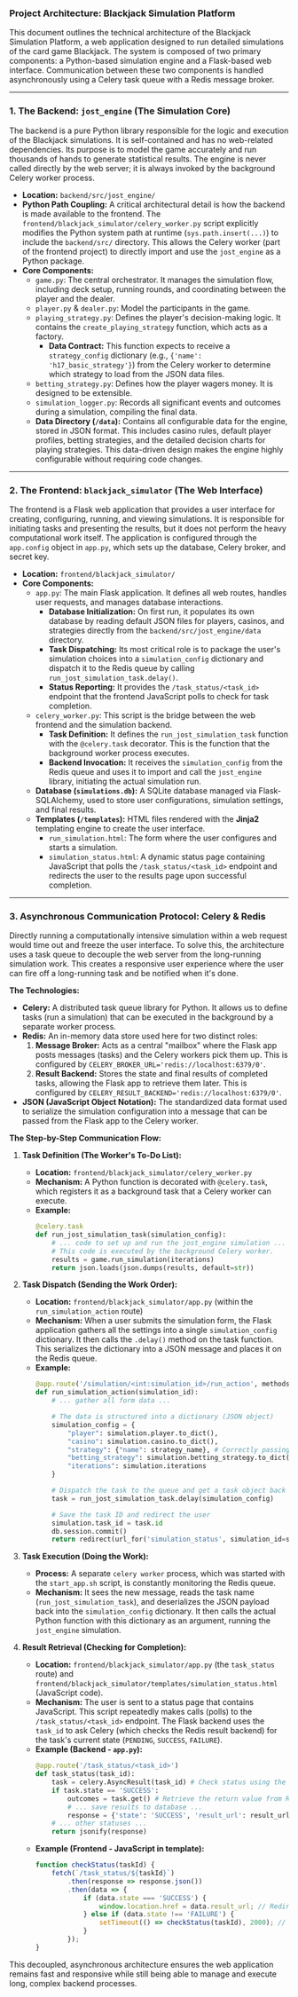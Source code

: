 ### Project Architecture: Blackjack Simulation Platform

This document outlines the technical architecture of the Blackjack Simulation Platform, a web application designed to run detailed simulations of the card game Blackjack. The system is composed of two primary components: a Python-based simulation engine and a Flask-based web interface. Communication between these two components is handled asynchronously using a Celery task queue with a Redis message broker.

---

### 1. The Backend: `jost_engine` (The Simulation Core)

The backend is a pure Python library responsible for the logic and execution of the Blackjack simulations. It is self-contained and has no web-related dependencies. Its purpose is to model the game accurately and run thousands of hands to generate statistical results. The engine is never called directly by the web server; it is always invoked by the background Celery worker process.

-   **Location:** `backend/src/jost_engine/`
-   **Python Path Coupling:** A critical architectural detail is how the backend is made available to the frontend. The `frontend/blackjack_simulator/celery_worker.py` script explicitly modifies the Python system path at runtime (`sys.path.insert(...)`) to include the `backend/src/` directory. This allows the Celery worker (part of the frontend project) to directly import and use the `jost_engine` as a Python package.
-   **Core Components:**
    -   `game.py`: The central orchestrator. It manages the simulation flow, including deck setup, running rounds, and coordinating between the player and the dealer.
    -   `player.py` & `dealer.py`: Model the participants in the game.
    -   `playing_strategy.py`: Defines the player's decision-making logic. It contains the `create_playing_strategy` function, which acts as a factory. 
        -   **Data Contract:** This function expects to receive a `strategy_config` dictionary (e.g., `{'name': 'h17_basic_strategy'}`) from the Celery worker to determine which strategy to load from the JSON data files.
    -   `betting_strategy.py`: Defines how the player wagers money. It is designed to be extensible.
    -   `simulation_logger.py`: Records all significant events and outcomes during a simulation, compiling the final data.
    -   **Data Directory (`/data`):** Contains all configurable data for the engine, stored in JSON format. This includes casino rules, default player profiles, betting strategies, and the detailed decision charts for playing strategies. This data-driven design makes the engine highly configurable without requiring code changes.

---

### 2. The Frontend: `blackjack_simulator` (The Web Interface)

The frontend is a Flask web application that provides a user interface for creating, configuring, running, and viewing simulations. It is responsible for initiating tasks and presenting the results, but it does not perform the heavy computational work itself. The application is configured through the `app.config` object in `app.py`, which sets up the database, Celery broker, and secret key.

-   **Location:** `frontend/blackjack_simulator/`
-   **Core Components:**
    -   `app.py`: The main Flask application. It defines all web routes, handles user requests, and manages database interactions.
        -   **Database Initialization:** On first run, it populates its own database by reading default JSON files for players, casinos, and strategies directly from the `backend/src/jost_engine/data` directory.
        -   **Task Dispatching:** Its most critical role is to package the user's simulation choices into a `simulation_config` dictionary and dispatch it to the Redis queue by calling `run_jost_simulation_task.delay()`.
        -   **Status Reporting:** It provides the `/task_status/<task_id>` endpoint that the frontend JavaScript polls to check for task completion.
    -   `celery_worker.py`: This script is the bridge between the web frontend and the simulation backend.
        -   **Task Definition:** It defines the `run_jost_simulation_task` function with the `@celery.task` decorator. This is the function that the background worker process executes.
        -   **Backend Invocation:** It receives the `simulation_config` from the Redis queue and uses it to import and call the `jost_engine` library, initiating the actual simulation run.
    -   **Database (`simulations.db`):** A SQLite database managed via Flask-SQLAlchemy, used to store user configurations, simulation settings, and final results.
    -   **Templates (`/templates`):** HTML files rendered with the **Jinja2** templating engine to create the user interface.
        -   `run_simulation.html`: The form where the user configures and starts a simulation.
        -   `simulation_status.html`: A dynamic status page containing JavaScript that polls the `/task_status/<task_id>` endpoint and redirects the user to the results page upon successful completion.

---

### 3. Asynchronous Communication Protocol: Celery & Redis

Directly running a computationally intensive simulation within a web request would time out and freeze the user interface. To solve this, the architecture uses a task queue to decouple the web server from the long-running simulation work. This creates a responsive user experience where the user can fire off a long-running task and be notified when it's done.

**The Technologies:**

*   **Celery:** A distributed task queue library for Python. It allows us to define tasks (run a simulation) that can be executed in the background by a separate worker process.
*   **Redis:** An in-memory data store used here for two distinct roles:
    1.  **Message Broker:** Acts as a central "mailbox" where the Flask app posts messages (tasks) and the Celery workers pick them up. This is configured by `CELERY_BROKER_URL='redis://localhost:6379/0'`.
    2.  **Result Backend:** Stores the state and final results of completed tasks, allowing the Flask app to retrieve them later. This is configured by `CELERY_RESULT_BACKEND='redis://localhost:6379/0'`.
*   **JSON (JavaScript Object Notation):** The standardized data format used to serialize the simulation configuration into a message that can be passed from the Flask app to the Celery worker.

**The Step-by-Step Communication Flow:**

1.  **Task Definition (The Worker's To-Do List):**
    *   **Location:** `frontend/blackjack_simulator/celery_worker.py`
    *   **Mechanism:** A Python function is decorated with `@celery.task`, which registers it as a background task that a Celery worker can execute.
    *   **Example:**
        ```python
        @celery.task
        def run_jost_simulation_task(simulation_config):
            # ... code to set up and run the jost_engine simulation ...
            # This code is executed by the background Celery worker.
            results = game.run_simulation(iterations)
            return json.loads(json.dumps(results, default=str))
        ```

2.  **Task Dispatch (Sending the Work Order):**
    *   **Location:** `frontend/blackjack_simulator/app.py` (within the `run_simulation_action` route)
    *   **Mechanism:** When a user submits the simulation form, the Flask application gathers all the settings into a single `simulation_config` dictionary. It then calls the `.delay()` method on the task function. This serializes the dictionary into a JSON message and places it on the Redis queue.
    *   **Example:**
        ```python
        @app.route('/simulation/<int:simulation_id>/run_action', methods=['POST'])
        def run_simulation_action(simulation_id):
            # ... gather all form data ...

            # The data is structured into a dictionary (JSON object)
            simulation_config = {
                "player": simulation.player.to_dict(),
                "casino": simulation.casino.to_dict(),
                "strategy": {"name": strategy_name}, # Correctly passing the name
                "betting_strategy": simulation.betting_strategy.to_dict(),
                "iterations": simulation.iterations
            }

            # Dispatch the task to the queue and get a task object back
            task = run_jost_simulation_task.delay(simulation_config)

            # Save the task ID and redirect the user
            simulation.task_id = task.id
            db.session.commit()
            return redirect(url_for('simulation_status', simulation_id=simulation.id))
        ```

3.  **Task Execution (Doing the Work):**
    *   **Process:** A separate `celery worker` process, which was started with the `start_app.sh` script, is constantly monitoring the Redis queue.
    *   **Mechanism:** It sees the new message, reads the task name (`run_jost_simulation_task`), and deserializes the JSON payload back into the `simulation_config` dictionary. It then calls the actual Python function with this dictionary as an argument, running the `jost_engine` simulation.

4.  **Result Retrieval (Checking for Completion):**
    *   **Location:** `frontend/blackjack_simulator/app.py` (the `task_status` route) and `frontend/blackjack_simulator/templates/simulation_status.html` (JavaScript code).
    *   **Mechanism:** The user is sent to a status page that contains JavaScript. This script repeatedly makes calls (polls) to the `/task_status/<task_id>` endpoint. The Flask backend uses the `task_id` to ask Celery (which checks the Redis result backend) for the task's current state (`PENDING`, `SUCCESS`, `FAILURE`).
    *   **Example (Backend - `app.py`):**
        ```python
        @app.route('/task_status/<task_id>')
        def task_status(task_id):
            task = celery.AsyncResult(task_id) # Check status using the ID
            if task.state == 'SUCCESS':
                outcomes = task.get() # Retrieve the return value from Redis
                # ... save results to database ...
                response = {'state': 'SUCCESS', 'result_url': result_url}
            # ... other statuses ...
            return jsonify(response)
        ```
    *   **Example (Frontend - JavaScript in template):**
        ```javascript
        function checkStatus(taskId) {
            fetch(`/task_status/${taskId}`)
                .then(response => response.json())
                .then(data => {
                    if (data.state === 'SUCCESS') {
                        window.location.href = data.result_url; // Redirect to results
                    } else if (data.state !== 'FAILURE') {
                        setTimeout(() => checkStatus(taskId), 2000); // Check again
                    }
                });
        }
        ```
This decoupled, asynchronous architecture ensures the web application remains fast and responsive while still being able to manage and execute long, complex backend processes.